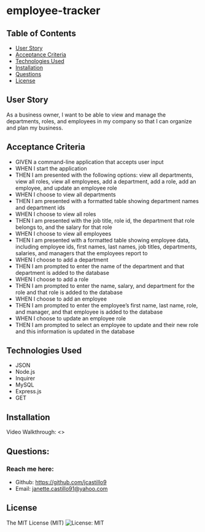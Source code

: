 # employee-tracker

## Table of Contents
  * [User Story](#user-story)
  * [Acceptance Criteria](#acceptance-criteria)
  * [Technologies Used](#technologies-used)
  * [Installation](#installation)
  * [Questions](#questions)
  * [License](#license)

## User Story
As a business owner, I want to be able to view and manage the departments, roles, and employees in my company so that I can organize and plan my business.

## Acceptance Criteria
  * GIVEN a command-line application that accepts user input
  * WHEN I start the application
  * THEN I am presented with the following options: view all departments, view all roles, view all employees, add a department, add a role, add an employee, and update an employee role
  * WHEN I choose to view all departments
  * THEN I am presented with a formatted table showing department names and department ids
  * WHEN I choose to view all roles
  * THEN I am presented with the job title, role id, the department that role belongs to, and the salary for that role
  * WHEN I choose to view all employees
  * THEN I am presented with a formatted table showing employee data, including employee ids, first names, last names, job titles, departments, salaries, and managers that the employees report to
  * WHEN I choose to add a department
  * THEN I am prompted to enter the name of the department and that department is added to the database
  * WHEN I choose to add a role
  * THEN I am prompted to enter the name, salary, and department for the role and that role is added to the database
  * WHEN I choose to add an employee
  * THEN I am prompted to enter the employee’s first name, last name, role, and manager, and that employee is added to the database
  * WHEN I choose to update an employee role
  * THEN I am prompted to select an employee to update and their new role and this information is updated in the database 

## Technologies Used
  * JSON
  * Node.js
  * Inquirer
  * MySQL
  * Express.js
  * GET

## Installation
 Video Walkthrough: <>
 
 ## Questions:
 ### Reach me here:

  * Github: <https://github.com/jcastillo9>
  * Email: janette.castillo91@yahoo.com

## License
The MIT License (MIT) ![License: MIT](<https://img.shields.io/badge/License-MIT-yellow.svg>)
